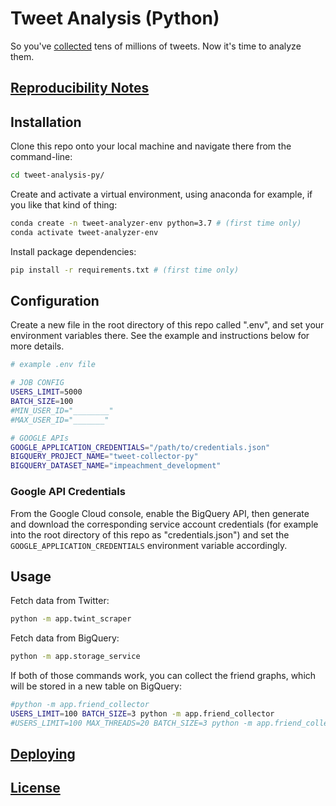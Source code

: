 
# Tweet Analysis (Python)

So you've [collected](https://github.com/zaman-lab/tweet-collection-py) tens of millions of tweets. Now it's time to analyze them.

## [Reproducibility Notes](NOTES.md)

## Installation

Clone this repo onto your local machine and navigate there from the command-line:

```sh
cd tweet-analysis-py/
```

Create and activate a virtual environment, using anaconda for example, if you like that kind of thing:

```sh
conda create -n tweet-analyzer-env python=3.7 # (first time only)
conda activate tweet-analyzer-env
```

Install package dependencies:

```sh
pip install -r requirements.txt # (first time only)
```

## Configuration

Create a new file in the root directory of this repo called ".env", and set your environment variables there. See the example and instructions below for more details.

```sh
# example .env file

# JOB CONFIG
USERS_LIMIT=5000
BATCH_SIZE=100
#MIN_USER_ID="________"
#MAX_USER_ID="_______"

# GOOGLE APIs
GOOGLE_APPLICATION_CREDENTIALS="/path/to/credentials.json"
BIGQUERY_PROJECT_NAME="tweet-collector-py"
BIGQUERY_DATASET_NAME="impeachment_development"
```

### Google API Credentials

From the Google Cloud console, enable the BigQuery API, then generate and download the corresponding service account credentials (for example into the root directory of this repo as "credentials.json") and set the `GOOGLE_APPLICATION_CREDENTIALS` environment variable accordingly.

## Usage

Fetch data from Twitter:

```sh
python -m app.twint_scraper
```

Fetch data from BigQuery:

```sh
python -m app.storage_service
```

If both of those commands work, you can collect the friend graphs, which will be stored in a new table on BigQuery:

```sh
#python -m app.friend_collector
USERS_LIMIT=100 BATCH_SIZE=3 python -m app.friend_collector
#USERS_LIMIT=100 MAX_THREADS=20 BATCH_SIZE=3 python -m app.friend_collector
```

## [Deploying](/DEPLOYING.md)

## [License](/LICENSE.md)
